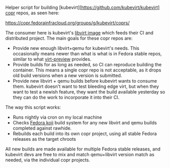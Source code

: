 Helper script for building [kubevirt][https://github.com/kubevirt/kubevirt]
[copr](https://copr.fedorainfracloud.org/) repos, as seen here:

https://copr.fedorainfracloud.org/groups/g/kubevirt/coprs/

The consumer here is kubevirt's [libvirt image](https://github.com/kubevirt/libvirt) which feeds their CI and distributed project. The main goals for these copr repos are:

* Provide new enough libvirt+qemu for kubevirt's needs. This occasionally means newer than what is what is in Fedora stable repos, similar to what [virt-preview](https://copr.fedorainfracloud.org/coprs/g/virtmaint-sig/virt-preview/) provides.
* Provide builds for as long as needed, so CI can reproduce building the container. This means a single copr repo is not acceptable, as it drops old build versions when a new version is submitted.
* Provide new libvirt + qemu builds before kubevirt wants to consume them. kubevirt doesn't want to test bleeding edge virt, but when they want to test a newish feature, they want the build available yesterday so they can do the work to incorporate it into their CI.

The way this script works:

* Runs nightly via cron on my local machine
* Checks [Fedora koji](https://koji.fedoraproject.org/koji/) build system for any new libvirt and qemu builds completed against rawhide.
* Rebuilds each build into its own copr project, using all stable Fedora releases as the target chroots

All new builds are made available for multiple Fedora stable releases, and kubevirt devs are free to mix and match qemu+libvirt version match as needed, via the individual copr projects.
